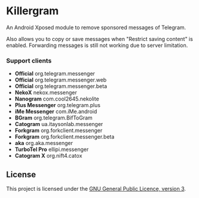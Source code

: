 # Killergram

An Android Xposed module to remove sponsored messages of Telegram.

Also allows you to copy or save messages when "Restrict saving content" is enabled. Forwarding messages is still not working due to server limitation.

### Support clients

- **Official** org.telegram.messenger
- **Official** org.telegram.messenger.web
- **Official** org.telegram.messenger.beta
- **NekoX** nekox.messenger
- **Nanogram** com.cool2645.nekolite
- **Plus Messenger** org.telegram.plus
- **iMe Messenger** com.iMe.android
- **BGram** org.telegram.BifToGram
- **Catogram** ua.itaysonlab.messenger
- **Forkgram** org.forkclient.messenger
- **Forkgram** org.forkclient.messenger.beta
- **aka** org.aka.messenger
- **TurboTel Pro** ellipi.messenger
- **Catogram X** org.nift4.catox

## License

This project is licensed under the [GNU General Public Licence, version 3](https://choosealicense.com/licenses/gpl-3.0/).
